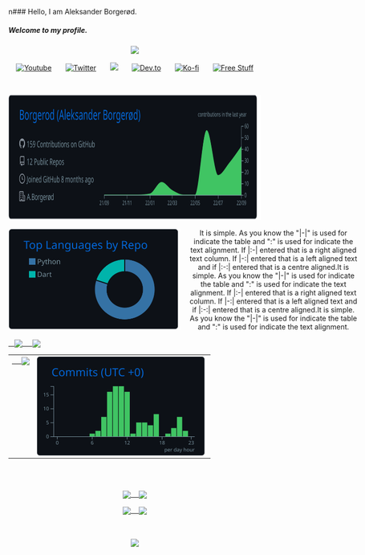 n### Hello, I am Aleksander Borgerød. 
##### Welcome to my profile.


<!-- Typing SVG by DenverCoder1 - https://github.com/DenverCoder1/readme-typing-svg -->

<p align="center">
  <a href="https://github.com/DenverCoder1/readme-typing-svg"><img src="https://readme-typing-svg.demolab.com/?lines=Full-stack%20web%20and%20app%20developer;Experienced%20UI%2FUX%20Designer;10%2B%20years%20of%20coding%20experience;Always%20learning%20new%20things&font=Fira%20Code&center=true&width=440&height=45&color=f75c7e&vCenter=true&size=22&pause=1000"></a>
</p>

<!-- Social icons section -->
<p align="center">
  <a href="https://www.youtube.com/c/DevProTips"><img width="32px" alt="Youtube" title="Youtube" src="https://i.imgur.com/qiXu7b2.png"/></a>
  &#8287;&#8287;&#8287;&#8287;&#8287;
  <a href="https://twitter.com/DenverCoder1"><img width="32px" alt="Twitter" title="Twitter" src="https://i.imgur.com/OXZM1L6.png"/></a>
  &#8287;&#8287;&#8287;&#8287;&#8287;
  <a href="https://discord.gg/fPrdqh3Zfu" alt="Dev Pro Tips Discussion & Support Server"><img width="32px" src="https://i.imgur.com/OViZO8J.png"/></a>
  &#8287;&#8287;&#8287;&#8287;&#8287;
  <a href="https://dev.to/denvercoder1"><img width="32px" alt="Dev.to" title="DenverCoder1 Dev.to" src="https://i.imgur.com/mVm29vK.png"></a>
  &#8287;&#8287;&#8287;&#8287;&#8287;
  <a href="https://ko-fi.com/jlawrence"><img width="32px" alt="Ko-fi" title="Buy me a coffee" src="https://i.imgur.com/PpLeD3K.png"/></a>
  &#8287;&#8287;&#8287;&#8287;&#8287;
  <a href="http://eyl327.mywebcommunity.org/promos/"><img width="32px" alt="Free Stuff" title="Free gifts for you" src="https://i.imgur.com/0uVwkoZ.png"/></a>
</p>

<br/>




<p align="center">
<img  height=250 max-width: max-content  src="https://raw.githubusercontent.com/Borgerod/Borgerod/main/profile-summary-card-output/github_dark/0-profile-details.svg"/>
</p>

<div align="center" style="column-count: 2; width:700px">
  <img src="https://raw.githubusercontent.com/Borgerod/Borgerod/main/profile-summary-card-output/github_dark/1-repos-per-language.svg"/> 
  <!-- <div align="left" style="width:500px"> -->
  <div>
  It is simple. As you know the "|-|" is used for indicate the table and ":" is used for indicate the text alignment. If |:-| entered that is a right aligned text column. If |-:| entered that is a left aligned text and if |:-:| entered that is a centre aligned.It is simple. As you know the "|-|" is used for indicate the table and ":" is used for indicate the text alignment. If |:-| entered that is a right aligned text column. If |-:| entered that is a left aligned text and if |:-:| entered that is a centre aligned.It is simple. As you know the "|-|" is used for indicate the table and ":" is used for indicate the text alignment. 
  </div>
</div>
<!-- </div> -->



<!-- <p>
  <div align = "center" style="column-count: 2;">
      <div>
        <div style="width:510px" > 
        <img align = "center" src="https://raw.githubusercontent.com/Borgerod/Borgerod/main/profile-summary-card-output/github_dark/1-repos-per-language.svg"/> 
        </div> 
        <div  style="width:500px"  align = left>
          It is simple. As you know the "|-|" is used for indicate the table and ":" is used for indicate the text alignment. If |:-| entered that is a right aligned text column. If |-:| entered that is a left aligned text and if |:-:| entered that is a centre aligned.It is simple. As you know the "|-|" is used for indicate the table and ":" is used for indicate the text alignment. If |:-| entered that is a right aligned text column. If |-:| entered that is a left aligned text and if |:-:| entered that is a centre aligned.It is simple. As you know the "|-|" is used for indicate the table and ":" is used for indicate the text alignment. 
        </div>
    </div>
  </div>
</p> -->






<!-- </div> -->

<!-- PROFILE STATS 1: -->
<p align="center">
  <table>
      <tr>
        <div style="display: inline-block;">
          <td valign="top">
            <a href="https://github.com/Borgerod/Borgerod">
              &nbsp;&nbsp;&nbsp;&nbsp; <img height=200 max-width: min-content align="center" src="https://streak-stats.demolab.com/?user=Borgerod&theme=github-dark&hide_border=true"  />
            </a>
          </td>
          <td valign="top">
            <a href="https://github.com/Borgerod/Borgerod">
              <img height=200 max-width: min-content  align="center" src="https://raw.githubusercontent.com/Borgerod/Borgerod/main/profile-summary-card-output/github_dark/4-productive-time.svg" /> 
            </a> 
          </td>
        </div>
      </tr>
      <a href="https://github.com/Borgerod/Borgerod">
          &nbsp;&nbsp;<img height=220 max-width: min-content align="center" src="https://github-readme-stats.vercel.app/api/top-langs/?username=Borgerod&theme=github_dark&hide=html,&langs_count=3&hide_border=true" />&nbsp;&nbsp;&nbsp;&nbsp;
      </a> 
      <a href="https://github.com/Borgerod/Borgerod">
          <img height=220 max-width: min-content align="center" src="https://github-readme-stats.vercel.app/api?username=Borgerod&theme=github_dark&show_icons=true&line_height=27&count_private=true&hide_border=true"  />
      </a>
    </p> 
  </table>
</p> 


<!-- Divider -->
<br></br>

<!-- REPO'S: -->
<p align="left">
  <p align="center">
  <a href="https://github.com/Borgerod/BarniBus">
    <img align="center" src="https://github-readme-stats.vercel.app/api/pin/?username=Borgerod&repo=BarniBus&theme=github_dark&hide_border=true" />&nbsp;&nbsp;&nbsp;
  </a>
  <a href="https://github.com/Borgerod/ProSpector">
    <img align="center" src="https://github-readme-stats.vercel.app/api/pin/?username=Borgerod&repo=ProSpector&theme=github_dark&hide_border=true" />
  </a>
</p>
<p align="center">
  <a href="https://github.com/Borgerod/Telegram_surveillance">
    <img align="center" src="https://github-readme-stats.vercel.app/api/pin/?username=Borgerod&repo=Telegram_surveillance&theme=github_dark&hide_border=true" />&nbsp;&nbsp;&nbsp;
  </a>
  <a href="https://github.com/Borgerod/Investerings_Kalkulator">
    <img align="center" src="https://github-readme-stats.vercel.app/api/pin/?username=Borgerod&repo=Investerings_Kalkulator&theme=github_dark&hide_border=true" />
  </a>
  </p>
</p>

<!-- PROFILE COUNTER: -->
<br>
  <P align = "center">
    <a>
      <img align="center" src="https://profile-counter.glitch.me/borgerod/count.svg"/>
    </a>
  </p>
</br>
<!-- </div> -->

<!-- 
<p align="center">
  <div  align = "left" style="column-count: 2;">
      <div style="display: inline-block;">
        <td valign="top">
        &nbsp;&nbsp;<img height=220 max-width: min-content align="center"  <img src="https://raw.githubusercontent.com/Borgerod/Borgerod/main/profile-summary-card-output/github_dark/1-repos-per-language.svg"/> &nbsp;&nbsp;&nbsp;&nbsp;
        </td>
        </div>
        <td valign="top">
        </td>
      </br></br></br> It is simple. As you know the "|-|" is used for indicate the table and ":" is used for indicate the text alignment. If |:-| entered that is a right aligned text column. If |-:| entered that is a left aligned text and if |:-:| entered that is a centre aligned.It is simple. As you know the "|-|" is used for indicate the table and ":" is used for indicate the text alignment. If |:-| entered that is a right aligned text column. If |-:| entered that is a left aligned text and if |:-:| entered that is a centre aligned.It is simple. As you know the "|-|" is used for indicate the table and ":" is used for indicate the text alignment. 
    </div>
</p>  -->



<!-- <p align="center">
<div  align="center" style="column-count: 1;">
      <img  height=250 max-width: max-content  src="https://raw.githubusercontent.com/Borgerod/Borgerod/main/profile-summary-card-output/github_dark/0-profile-details.svg"/>
    </div>
<p align="left">
  <div  align = "center" style="column-count: 2;">
    &nbsp;&nbsp;&nbsp;&nbsp;&nbsp;&nbsp;&nbsp;&nbsp; <div> 
    <img  src="https://raw.githubusercontent.com/Borgerod/Borgerod/main/profile-summary-card-output/github_dark/1-repos-per-language.svg"/>  &nbsp;&nbsp;&nbsp;&nbsp;
    <img src="https://raw.githubusercontent.com/Borgerod/Borgerod/main/profile-summary-card-output/github_dark/2-most-commit-language.svg"/> &nbsp;&nbsp;&nbsp;&nbsp;
    </div>
  </div>
  </p>
</p> -->